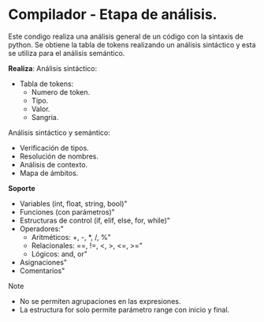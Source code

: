 # Compilador - Etapa de análisis.
Este condigo realiza una análisis general de un código con la sintaxis de python.
Se obtiene la tabla de tokens realizando un análisis sintáctico y esta se utiliza para el análisis semántico.

**Realiza**:
Análisis sintáctico:
- Tabla de tokens:
  * Numero de token.
  * Tipo.
  * Valor.
  * Sangria.

Análisis sintáctico y semántico:
- Verificación de tipos.
- Resolución de nombres.
- Análisis de contexto.
- Mapa de ámbitos.

**Soporte**
  - Variables (int, float, string, bool)"
  - Funciones (con parámetros)"
  - Estructuras de control (if, elif, else, for, while)"
  - Operadores:"
    * Aritméticos: +, -, *, /, %"
    * Relacionales: ==, !=, <, >, <=, >="
    * Lógicos: and, or"
  - Asignaciones"
  - Comentarios"

> [!NOTE]
> - No se permiten agrupaciones en las expresiones.
> - La estructura for solo permite parámetro range con inicio y final.
